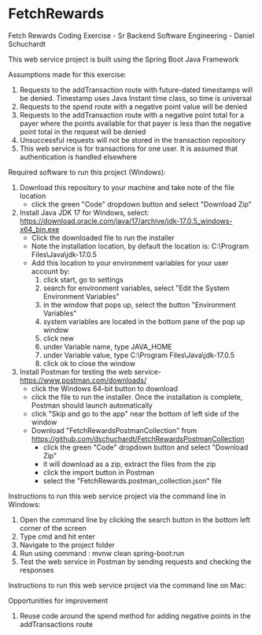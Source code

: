 # FetchRewards
Fetch Rewards Coding Exercise - Sr Backend Software Engineering - 
Daniel Schuchardt

This web service project is built using the Spring Boot Java Framework

Assumptions made for this exercise:
1) Requests to the addTransaction route with future-dated timestamps will be denied. Timestamp uses Java Instant time class, so time is universal
2) Requests to the spend route with a negative point value will be denied
3) Requests to the addTransaction route with a negative point total for a payer where the points available for that payer is less than the negative point total in the request will be denied
4) Unsuccessful requests will not be stored in the transaction repository
5) This web service is for transactions for one user. It is assumed that authentication is handled elsewhere


Required software to run this project (Windows):
1) Download this repository to your machine and take note of the file location
    - click the green "Code" dropdown button and select "Download Zip"
2) Install Java JDK 17 for Windows, select: https://download.oracle.com/java/17/archive/jdk-17.0.5_windows-x64_bin.exe
    - Click the downloaded file to run the installer
    - Note the installation location, by default the location is: C:\Program Files\Java\jdk-17.0.5
    - Add this location to your environment variables for your user account by:
        1) click start, go to settings
        2) search for environment variables, select "Edit the System Environment Variables"
        3) in the window that pops up, select the button "Environment Variables"
        4) system variables are located in the bottom pane of the pop up window
        5) click new
        6) under Variable name, type JAVA_HOME
        7) under Variable value, type C:\Program Files\Java\jdk-17.0.5
        8) click ok to close the window
3) Install Postman for testing the web service- https://www.postman.com/downloads/
    - click the Windows 64-bit button to download
    - click the file to run the installer. Once the installation is complete, Postman should launch automatically
    - click "Skip and go to the app" near the bottom of left side of the window
    - Download "FetchRewardsPostmanCollection" from https://github.com/dschuchardt/FetchRewardsPostmanCollection
        - click the green "Code" dropdown button and select "Download Zip"
        - it will download as a zip, extract the files from the zip
        - click the import button in Postman
        - select the "FetchRewards.postman_collection.json" file


Instructions to run this web service project via the command line in Windows:
1) Open the command line by clicking the search button in the bottom left corner of the screen
2) Type cmd and hit enter
3) Navigate to the project folder
4) Run using command : mvnw clean spring-boot:run
5) Test the web service in Postman by sending requests and checking the responses

Instructions to run this web service project via the command line on Mac:









Opportunities for improvement
1) Reuse code around the spend method for adding negative points in the addTransactions route
